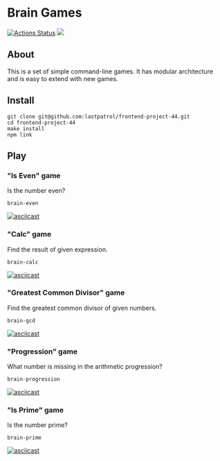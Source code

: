 # Brain Games

[![Actions Status](https://github.com/lastpatrol/frontend-project-44/workflows/hexlet-check/badge.svg)](https://github.com/lastpatrol/frontend-project-44/actions)
<a href="https://codeclimate.com/github/lastpatrol/frontend-project-44/maintainability"><img src="https://api.codeclimate.com/v1/badges/bceda847b6bccfef1527/maintainability" /></a>

## About
This is a set of simple command-line games. It has modular architecture and is easy to extend with new games.

## Install
```
git clone git@github.com:lastpatrol/frontend-project-44.git
cd frontend-project-44
make install
npm link
```


## Play

### "Is Even" game

Is the number even?

```
brain-even
```

[![asciicast](https://asciinema.org/a/Y0wgVbKWVJvJYz6g4g3t6Uqdx.svg)](https://asciinema.org/a/Y0wgVbKWVJvJYz6g4g3t6Uqdx)


### "Calc" game

Find the result of given expression.

```
brain-calc
```

[![asciicast](https://asciinema.org/a/dVwkBppKkQPBE9mw5CQkLtKWV.svg)](https://asciinema.org/a/dVwkBppKkQPBE9mw5CQkLtKWV)


### "Greatest Common Divisor" game

Find the greatest common divisor of given numbers.

```
brain-gcd
```

[![asciicast](https://asciinema.org/a/TGqQ1L3fkD7mpyFsdDI3FKpQ6.svg)](https://asciinema.org/a/TGqQ1L3fkD7mpyFsdDI3FKpQ6)


### "Progression" game

What number is missing in the arithmetic progression?

```
brain-progression
```

[![asciicast](https://asciinema.org/a/SKQ3ueQIhYkrSu6Z00088xZaa.svg)](https://asciinema.org/a/SKQ3ueQIhYkrSu6Z00088xZaa)


### "Is Prime" game

Is the number prime?

```
brain-prime
```

[![asciicast](https://asciinema.org/a/1dmQJmmSSKtNS9IK6aKrd03qV.svg)](https://asciinema.org/a/1dmQJmmSSKtNS9IK6aKrd03qV)
